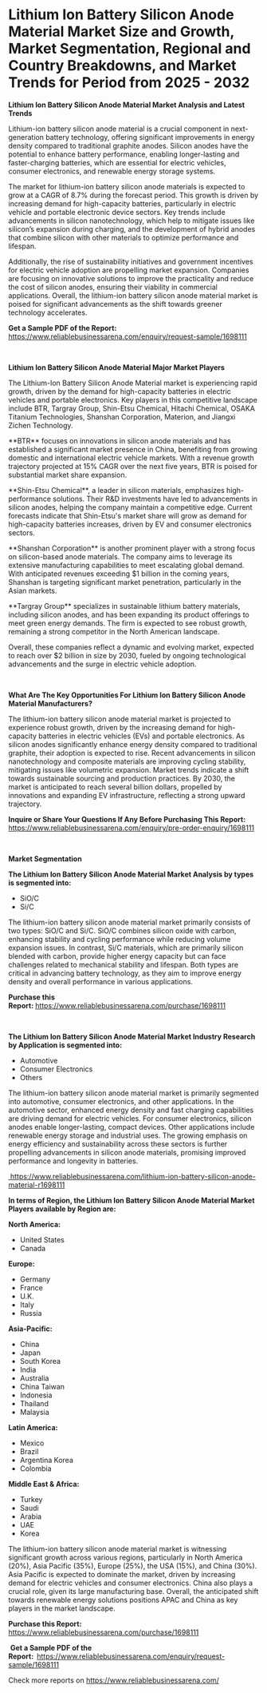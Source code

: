 <p><h1>Lithium Ion Battery Silicon Anode Material Market Size and Growth, Market Segmentation, Regional and Country Breakdowns, and Market Trends for Period from 2025 -  2032</h1></p><p><strong>Lithium Ion Battery Silicon Anode Material Market Analysis and Latest Trends</strong></p>
<p><p>Lithium-ion battery silicon anode material is a crucial component in next-generation battery technology, offering significant improvements in energy density compared to traditional graphite anodes. Silicon anodes have the potential to enhance battery performance, enabling longer-lasting and faster-charging batteries, which are essential for electric vehicles, consumer electronics, and renewable energy storage systems.</p><p>The market for lithium-ion battery silicon anode materials is expected to grow at a CAGR of 8.7% during the forecast period. This growth is driven by increasing demand for high-capacity batteries, particularly in electric vehicle and portable electronic device sectors. Key trends include advancements in silicon nanotechnology, which help to mitigate issues like silicon’s expansion during charging, and the development of hybrid anodes that combine silicon with other materials to optimize performance and lifespan.</p><p>Additionally, the rise of sustainability initiatives and government incentives for electric vehicle adoption are propelling market expansion. Companies are focusing on innovative solutions to improve the practicality and reduce the cost of silicon anodes, ensuring their viability in commercial applications. Overall, the lithium-ion battery silicon anode material market is poised for significant advancements as the shift towards greener technology accelerates.</p></p>
<p><strong>Get a Sample PDF of the Report:&nbsp;</strong> <a href="https://www.reliablebusinessarena.com/enquiry/request-sample/1698111?utm_campaign=3122&utm_medium=2&utm_source=Github&utm_content=ia&utm_term=24032025&utm_id=lithium-ion-battery-silicon-anode-material">https://www.reliablebusinessarena.com/enquiry/request-sample/1698111</a></p>
<p>&nbsp;</p>
<p><strong>Lithium Ion Battery Silicon Anode Material Major Market Players</strong></p>
<p><p>The Lithium-Ion Battery Silicon Anode Material market is experiencing rapid growth, driven by the demand for high-capacity batteries in electric vehicles and portable electronics. Key players in this competitive landscape include BTR, Targray Group, Shin-Etsu Chemical, Hitachi Chemical, OSAKA Titanium Technologies, Shanshan Corporation, Materion, and Jiangxi Zichen Technology.</p><p>**BTR** focuses on innovations in silicon anode materials and has established a significant market presence in China, benefiting from growing domestic and international electric vehicle markets. With a revenue growth trajectory projected at 15% CAGR over the next five years, BTR is poised for substantial market share expansion.</p><p>**Shin-Etsu Chemical**, a leader in silicon materials, emphasizes high-performance solutions. Their R&D investments have led to advancements in silicon anodes, helping the company maintain a competitive edge. Current forecasts indicate that Shin-Etsu's market share will grow as demand for high-capacity batteries increases, driven by EV and consumer electronics sectors.</p><p>**Shanshan Corporation** is another prominent player with a strong focus on silicon-based anode materials. The company aims to leverage its extensive manufacturing capabilities to meet escalating global demand. With anticipated revenues exceeding $1 billion in the coming years, Shanshan is targeting significant market penetration, particularly in the Asian markets.</p><p>**Targray Group** specializes in sustainable lithium battery materials, including silicon anodes, and has been expanding its product offerings to meet green energy demands. The firm is expected to see robust growth, remaining a strong competitor in the North American landscape.</p><p>Overall, these companies reflect a dynamic and evolving market, expected to reach over $2 billion in size by 2030, fueled by ongoing technological advancements and the surge in electric vehicle adoption.</p></p>
<p>&nbsp;</p>
<p><strong>What Are The Key Opportunities For Lithium Ion Battery Silicon Anode Material Manufacturers?</strong></p>
<p><p>The lithium-ion battery silicon anode material market is projected to experience robust growth, driven by the increasing demand for high-capacity batteries in electric vehicles (EVs) and portable electronics. As silicon anodes significantly enhance energy density compared to traditional graphite, their adoption is expected to rise. Recent advancements in silicon nanotechnology and composite materials are improving cycling stability, mitigating issues like volumetric expansion. Market trends indicate a shift towards sustainable sourcing and production practices. By 2030, the market is anticipated to reach several billion dollars, propelled by innovations and expanding EV infrastructure, reflecting a strong upward trajectory.</p></p>
<p><strong>Inquire or Share Your Questions If Any Before Purchasing This Report:</strong> <a href="https://www.reliablebusinessarena.com/enquiry/pre-order-enquiry/1698111?utm_campaign=3122&utm_medium=2&utm_source=Github&utm_content=ia&utm_term=24032025&utm_id=lithium-ion-battery-silicon-anode-material">https://www.reliablebusinessarena.com/enquiry/pre-order-enquiry/1698111</a></p>
<p>&nbsp;</p>
<p><strong>Market Segmentation</strong></p>
<p><strong>The Lithium Ion Battery Silicon Anode Material Market Analysis by types is segmented into:</strong></p>
<p><ul><li>SiO/C</li><li>Si/C</li></ul></p>
<p><p>The lithium-ion battery silicon anode material market primarily consists of two types: SiO/C and Si/C. SiO/C combines silicon oxide with carbon, enhancing stability and cycling performance while reducing volume expansion issues. In contrast, Si/C materials, which are primarily silicon blended with carbon, provide higher energy capacity but can face challenges related to mechanical stability and lifespan. Both types are critical in advancing battery technology, as they aim to improve energy density and overall performance in various applications.</p></p>
<p><strong>Purchase this Report:&nbsp;</strong><a href="https://www.reliablebusinessarena.com/purchase/1698111?utm_campaign=3122&utm_medium=2&utm_source=Github&utm_content=ia&utm_term=24032025&utm_id=lithium-ion-battery-silicon-anode-material">https://www.reliablebusinessarena.com/purchase/1698111</a></p>
<p>&nbsp;</p>
<p><strong>The Lithium Ion Battery Silicon Anode Material Market Industry Research by Application is segmented into:</strong></p>
<p><ul><li>Automotive</li><li>Consumer Electronics</li><li>Others</li></ul></p>
<p><p>The lithium-ion battery silicon anode material market is primarily segmented into automotive, consumer electronics, and other applications. In the automotive sector, enhanced energy density and fast charging capabilities are driving demand for electric vehicles. For consumer electronics, silicon anodes enable longer-lasting, compact devices. Other applications include renewable energy storage and industrial uses. The growing emphasis on energy efficiency and sustainability across these sectors is further propelling advancements in silicon anode materials, promising improved performance and longevity in batteries.</p></p>
<p><a href="https://www.reliablebusinessarena.com/lithium-ion-battery-silicon-anode-material-r1698111?utm_campaign=3122&utm_medium=2&utm_source=Github&utm_content=ia&utm_term=24032025&utm_id=lithium-ion-battery-silicon-anode-material">&nbsp;https://www.reliablebusinessarena.com/lithium-ion-battery-silicon-anode-material-r1698111</a></p>
<p><strong>In terms of Region, the Lithium Ion Battery Silicon Anode Material Market Players available by Region are:</strong></p>
<p>
    <p> <strong> North America: </strong>
        <ul>
            <li>United States</li>
            <li>Canada</li>
        </ul>
        </p> 
    <p> <strong> Europe: </strong>
        <ul>
            <li>Germany</li>
            <li>France</li>
            <li>U.K.</li>
            <li>Italy</li>
            <li>Russia</li>
        </ul>
        </p> 
    <p> <strong> Asia-Pacific: </strong>
        <ul>
            <li>China</li>
            <li>Japan</li>
            <li>South Korea</li>
            <li>India</li>
            <li>Australia</li>
            <li>China Taiwan</li>
            <li>Indonesia</li>
            <li>Thailand</li>
            <li>Malaysia</li>
        </ul>
        </p> 
    <p> <strong> Latin America: </strong>
        <ul>
            <li>Mexico</li>
            <li>Brazil</li>
            <li>Argentina Korea</li>
            <li>Colombia</li>
        </ul>
        </p> 
    <p> <strong> Middle East & Africa: </strong>
        <ul>
            <li>Turkey</li>
            <li>Saudi</li>
            <li>Arabia</li>
            <li>UAE</li>
            <li>Korea</li>
        </ul>
    </p>
    </p>
<p><p>The lithium-ion battery silicon anode material market is witnessing significant growth across various regions, particularly in North America (20%), Asia Pacific (35%), Europe (25%), the USA (15%), and China (30%). Asia Pacific is expected to dominate the market, driven by increasing demand for electric vehicles and consumer electronics. China also plays a crucial role, given its large manufacturing base. Overall, the anticipated shift towards renewable energy solutions positions APAC and China as key players in the market landscape.</p></p>
<p><strong>Purchase this Report: </strong><a href="https://www.reliablebusinessarena.com/purchase/1698111?utm_campaign=3122&utm_medium=2&utm_source=Github&utm_content=ia&utm_term=24032025&utm_id=lithium-ion-battery-silicon-anode-material">https://www.reliablebusinessarena.com/purchase/1698111</a></p>
<p>&nbsp;<strong>Get a Sample PDF of the Report:&nbsp;&nbsp;</strong><a href="https://www.reliablebusinessarena.com/enquiry/request-sample/1698111?utm_campaign=3122&utm_medium=2&utm_source=Github&utm_content=ia&utm_term=24032025&utm_id=lithium-ion-battery-silicon-anode-material">https://www.reliablebusinessarena.com/enquiry/request-sample/1698111</a></p>
<p><strong></strong></p>
<p>Check more reports on <a href="https://www.reliablebusinessarena.com/?utm_campaign=3122&utm_medium=2&utm_source=Github&utm_content=ia&utm_term=24032025&utm_id=lithium-ion-battery-silicon-anode-material">https://www.reliablebusinessarena.com/</a></p>